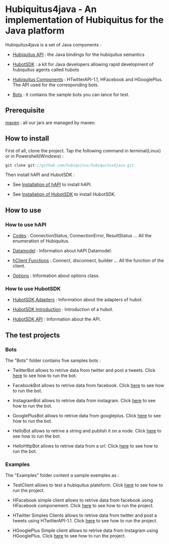 # Hubiquitus4java - An implementation of Hubiquitus for the Java platform

Hubiquitus4java is a set of Java components :

* [Hubiquitus API](https://github.com/hubiquitus/hubiquitus4java/tree/master/hapi) : the Java bindings for the hubiquitus semantics

* [HubotSDK](https://github.com/hubiquitus/hubiquitus4java/tree/master/HubotsSDK) : a kit for Java developers allowing rapid development of hubiquitus agents called hubots

* [Hubiquitus Components](https://github.com/hubiquitus/hubiquitus4java/tree/master/HubiquitusComponents) : HTwitterAPI-1.1, HFacebook and HGooglePlus. The API used for the corresponding bots.

* [Bots](https://github.com/hubiquitus/hubiquitus4java/tree/master/Bots) : it contains the sample bots you can lance for test.


## Prerequisite

[maven](http://maven.apache.org/) : all our jars are managed by maven.

## How to install

First of all, clone the project.
Tap the following command in terminal(Linux) or in Powershell(Windows) : 

```js
git clone git://github.com/hubiquitus/hubiquitus4java.git
```

Then install hAPI and HubotSDK : 

 * See [Installation of hAPI](https://github.com/hubiquitus/hubiquitus4java/blob/master/doc/hAPI/installation_hapi.md) to install hAPI.

 * See [Installation of HubotSDK](https://github.com/hubiquitus/hubiquitus4java/blob/master/doc/HubotSDK/installation_HubotSDK.md) to install HubotSDK.


## How to use

### How to use hAPI


 * [Codes](https://github.com/hubiquitus/hubiquitus4java/blob/master/doc/hAPI/Codes.md) : ConnectionStatus, ConnectionError, ResultStatus ... All the enumeration of Hubiquitus.



 * [Datamodel](https://github.com/hubiquitus/hubiquitus4java/blob/master/doc/hAPI/hAPI_Datamodel.md) : Information about hAPI Datamodel.



 * [hClient Functions](https://github.com/hubiquitus/hubiquitus4java/blob/master/doc/hAPI/HClient_functions.md) : Connect, disconnect, builder ... All the function of the client.



 * [Options](https://github.com/hubiquitus/hubiquitus4java/blob/master/doc/hAPI/Options.md) : Information about options class.



### How to use HubotSDK



 * [HubotSDK Adapters](https://github.com/hubiquitus/hubiquitus4java/blob/master/doc/HubotSDK/HubotsdkAdapters.md) : Information about the adapters of hubot.



 * [HubotSDK Introduction](https://github.com/hubiquitus/hubiquitus4java/blob/master/doc/HubotSDK/HubotSDKIntroduction.md) : Introduction of a hubot.



 * [HubotSDK API](https://github.com/hubiquitus/hubiquitus4java/blob/master/doc/HubotSDK/HubotSDK_API.md) : Information about the API.



## The test projects

### Bots

The "Bots" folder contains five samples bots :

* TwitterBot allows to retrive data from twitter and post a tweets. Click [here](https://github.com/hubiquitus/hubiquitus4java/blob/master/doc/Bots/installation_TwitterBot.md) to see how to run the bot.

* FacebookBot allows to retrive data from facebook. Click [here](https://github.com/hubiquitus/hubiquitus4java/blob/master/doc/Bots/installation_FacebookBot.md) to see how to run the bot.

* InstagramBot allows to retrive data from instagram. Click [here](https://github.com/hubiquitus/hubiquitus4java/blob/master/doc/Bots/installation_InstagramBot.md) to see how to run the bot.

* GooglePlusBot allows to retrive data from googleplus. Click [here](https://github.com/hubiquitus/hubiquitus4java/blob/master/doc/Bots/installation_GooglePlusBot.md) to see how to run the bot.

* HelloBot allows to retrive a string and publish it on a node. Click [here](https://github.com/hubiquitus/hubiquitus4java/blob/master/doc/Bots/installation_HelloBot.md) to see how to run the bot.

* HelloHttpBot allows to retrive data from a url. Click [here](https://github.com/hubiquitus/hubiquitus4java/blob/master/doc/Bots/installation_HelloHttpBot.md) to see how to run the bot.

### Examples

The "Examples" folder content a sample exemples as :

* TestClient allows to test a hubiquitus plateform. Click [here](https://github.com/hubiquitus/hubiquitus4java/blob/master/doc/Examples/TestClient.md) to see how to run the project.

* HFacebook simple client allows to retrive data from facebook using HFacebook componement. Click [here](https://github.com/hubiquitus/hubiquitus4java/blob/master/doc/Examples/HFacebookSimpleClient.md) to see how to run the project.

* HTwitter Simples Clients allows to retrive data from twitter and post a tweets using HTwitterAPI-1.1. Click [here](https://github.com/hubiquitus/hubiquitus4java/blob/master/doc/Examples/HTwitterSimpleClient.md) to see how to run the project.

* HGooglePlus Simple client allows to retrive data from Instagram using HGooglePlus. Click [here](https://github.com/hubiquitus/hubiquitus4java/blob/master/doc/Examples/HGooglePlusSimpleClient.md) to see how to run the project.

